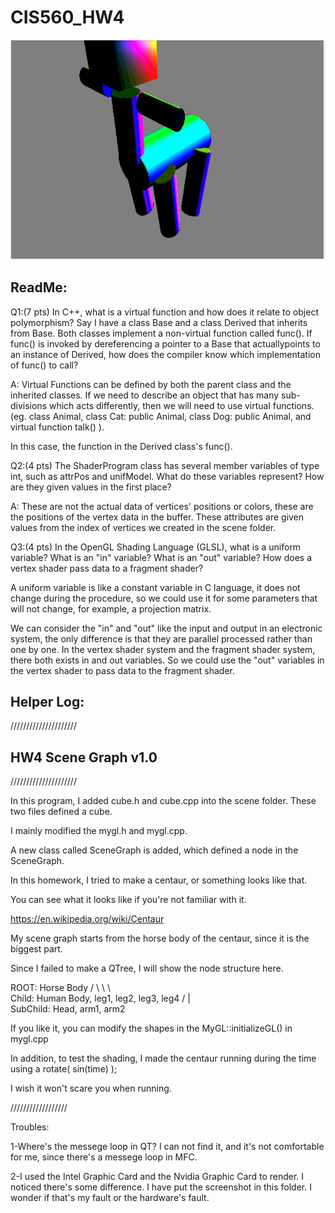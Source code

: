 # CIS560_HW4
![Screenshot](screen_gif.gif)
## ReadMe:
Q1:(7 pts) In C++, what is a virtual function and how does it relate to object polymorphism? Say I have a class Base and a class Derived that inherits from Base. Both classes implement a non-virtual function called func(). If func() is invoked by dereferencing a pointer to a Base that actuallypoints to an instance of Derived, how does the compiler know which implementation of func() to call?

A: Virtual Functions can be defined by both the parent class and the inherited classes. If we need to describe an object that has many sub-divisions which acts differently, then we will need to use virtual functions. (eg. class Animal, class Cat: public Animal, class Dog: public Animal, and virtual function talk() ). 

In this case, the function in the Derived class's func(). 

Q2:(4 pts) The ShaderProgram class has several member variables of type int, such as attrPos and unifModel. What do these variables represent? How are they given values in the first place?

A: These are not the actual data of vertices' positions or colors, these are the positions of the vertex data in the buffer. These attributes are given values from the index of vertices we created in the scene folder. 

Q3:(4 pts) In the OpenGL Shading Language (GLSL), what is a uniform variable? What is an "in" variable? What is an "out" variable? How does a vertex shader pass data to a fragment shader?

A uniform variable is like a constant variable in C language, it does not change during the procedure, so we could use it for some parameters that will not change, for example, a projection matrix. 

We can consider the "in" and "out" like the input and output in an electronic system, the only difference is that they are parallel  processed rather than one by one. In the vertex shader system and the fragment shader system, there both exists in and out variables. So we could use the "out" variables in the vertex shader to pass data to the fragment shader. 



## Helper Log: 
/////////////////////
## HW4 Scene Graph v1.0
/////////////////////


In this program, I added cube.h and cube.cpp into the scene folder. These two files defined a cube. 

I mainly modified the mygl.h and mygl.cpp. 

A new class called SceneGraph is added, which defined a node in the SceneGraph. 


In this homework, I tried to make a centaur, or something looks like that. 

You can see what it looks like if you're not familiar with it. 

https://en.wikipedia.org/wiki/Centaur


My scene graph starts from the horse body of the centaur, since it is the biggest part. 

Since I failed to make a QTree, I will show the node structure here. 


ROOT: 			     Horse Body
			            /        \      \      \     \
Child: 		       Human Body, leg1, leg2, leg3, leg4
		                  /       |    \
SubChild:	          Head,   arm1,   arm2


If you like it, you can modify the shapes in the MyGL::initializeGL() in mygl.cpp


In addition, to test the shading, I made the centaur running during the time using a rotate( sin(time) );

I wish it won't scare you when running. 


//////////////////

Troubles: 

1-Where's the messege loop in QT? I can not find it, and it's not comfortable for me, since there's a messege loop in MFC. 

2-I used the Intel Graphic Card and the Nvidia Graphic Card to render. I noticed there's some difference. I have put the screenshot in this folder. I wonder if that's my fault or the hardware's fault. 
